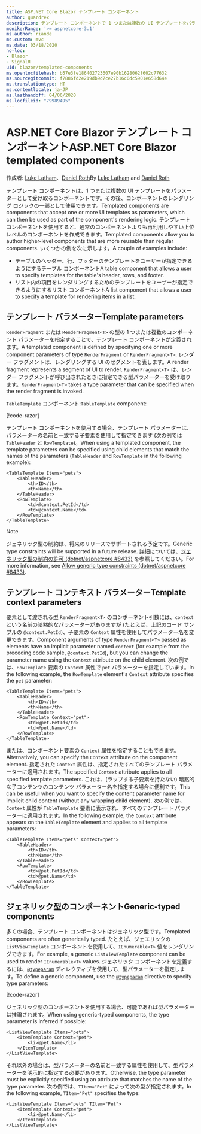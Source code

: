 ```yaml
---
title: ASP.NET Core Blazor テンプレート コンポーネント
author: guardrex
description: テンプレート コンポーネントで 1 つまたは複数の UI テンプレートをパラメーターとして受け取る方法について学習します。これは、コンポーネントのレンダリング ロジックの一部として使用できます。
monikerRange: '>= aspnetcore-3.1'
ms.author: riande
ms.custom: mvc
ms.date: 03/18/2020
no-loc:
- Blazor
- SignalR
uid: blazor/templated-components
ms.openlocfilehash: b57e3fe186402723607e90b1628062f602c77632
ms.sourcegitcommit: f7886fd2e219db9d7ce27b16c0dc5901e658d64e
ms.translationtype: HT
ms.contentlocale: ja-JP
ms.lasthandoff: 04/06/2020
ms.locfileid: "79989495"
---
```

# <a name="aspnet-core-opno-locblazor-templated-components"></a><span data-ttu-id="cfc4c-103">ASP.NET Core Blazor テンプレート コンポーネント</span><span class="sxs-lookup"><span data-stu-id="cfc4c-103">ASP.NET Core Blazor templated components</span></span>

<span data-ttu-id="cfc4c-104">作成者: [Luke Latham](https://github.com/guardrex)、[Daniel Roth](https://github.com/danroth27)</span><span class="sxs-lookup"><span data-stu-id="cfc4c-104">By [Luke Latham](https://github.com/guardrex) and [Daniel Roth](https://github.com/danroth27)</span></span>

<span data-ttu-id="cfc4c-105">テンプレート コンポーネントは、1 つまたは複数の UI テンプレートをパラメーターとして受け取るコンポーネントです。その後、コンポーネントのレンダリング ロジックの一部として使用できます。</span><span class="sxs-lookup"><span data-stu-id="cfc4c-105">Templated components are components that accept one or more UI templates as parameters, which can then be used as part of the component's rendering logic.</span></span> <span data-ttu-id="cfc4c-106">テンプレート コンポーネントを使用すると、通常のコンポーネントよりも再利用しやすい上位レベルのコンポーネントを作成できます。</span><span class="sxs-lookup"><span data-stu-id="cfc4c-106">Templated components allow you to author higher-level components that are more reusable than regular components.</span></span> <span data-ttu-id="cfc4c-107">いくつかの例を次に示します。</span><span class="sxs-lookup"><span data-stu-id="cfc4c-107">A couple of examples include:</span></span>

* <span data-ttu-id="cfc4c-108">テーブルのヘッダー、行、フッターのテンプレートをユーザーが指定できるようにするテーブル コンポーネント</span><span class="sxs-lookup"><span data-stu-id="cfc4c-108">A table component that allows a user to specify templates for the table's header, rows, and footer.</span></span>
* <span data-ttu-id="cfc4c-109">リスト内の項目をレンダリングするためのテンプレートをユーザーが指定できるようにするリスト コンポーネント</span><span class="sxs-lookup"><span data-stu-id="cfc4c-109">A list component that allows a user to specify a template for rendering items in a list.</span></span>

## <a name="template-parameters"></a><span data-ttu-id="cfc4c-110">テンプレート パラメーター</span><span class="sxs-lookup"><span data-stu-id="cfc4c-110">Template parameters</span></span>

<span data-ttu-id="cfc4c-111">`RenderFragment` または `RenderFragment<T>` の型の 1 つまたは複数のコンポーネント パラメーターを指定することで、テンプレート コンポーネントが定義されます。</span><span class="sxs-lookup"><span data-stu-id="cfc4c-111">A templated component is defined by specifying one or more component parameters of type `RenderFragment` or `RenderFragment<T>`.</span></span> <span data-ttu-id="cfc4c-112">レンダー フラグメントは、レンダリングする UI のセグメントを表します。</span><span class="sxs-lookup"><span data-stu-id="cfc4c-112">A render fragment represents a segment of UI to render.</span></span> <span data-ttu-id="cfc4c-113">`RenderFragment<T>` は、レンダー フラグメントが呼び出されたときに指定できる型パラメーターを受け取ります。</span><span class="sxs-lookup"><span data-stu-id="cfc4c-113">`RenderFragment<T>` takes a type parameter that can be specified when the render fragment is invoked.</span></span>

<span data-ttu-id="cfc4c-114">`TableTemplate` コンポーネント:</span><span class="sxs-lookup"><span data-stu-id="cfc4c-114">`TableTemplate` component:</span></span>

[!code-razor[](common/samples/3.x/BlazorWebAssemblySample/Components/TableTemplate.razor)]

<span data-ttu-id="cfc4c-115">テンプレート コンポーネントを使用する場合、テンプレート パラメーターは、パラメーターの名前と一致する子要素を使用して指定できます (次の例では `TableHeader` と `RowTemplate`)。</span><span class="sxs-lookup"><span data-stu-id="cfc4c-115">When using a templated component, the template parameters can be specified using child elements that match the names of the parameters (`TableHeader` and `RowTemplate` in the following example):</span></span>

```razor
<TableTemplate Items="pets">
    <TableHeader>
        <th>ID</th>
        <th>Name</th>
    </TableHeader>
    <RowTemplate>
        <td>@context.PetId</td>
        <td>@context.Name</td>
    </RowTemplate>
</TableTemplate>
```

> [!NOTE]
> <span data-ttu-id="cfc4c-116">ジェネリック型の制約は、将来のリリースでサポートされる予定です。</span><span class="sxs-lookup"><span data-stu-id="cfc4c-116">Generic type constraints will be supported in a future release.</span></span> <span data-ttu-id="cfc4c-117">詳細については、[ジェネリック型の制約の許可 (dotnet/aspnetcore #8433)](https://github.com/dotnet/aspnetcore/issues/8433) を参照してください。</span><span class="sxs-lookup"><span data-stu-id="cfc4c-117">For more information, see [Allow generic type constraints (dotnet/aspnetcore #8433)](https://github.com/dotnet/aspnetcore/issues/8433).</span></span>

## <a name="template-context-parameters"></a><span data-ttu-id="cfc4c-118">テンプレート コンテキスト パラメーター</span><span class="sxs-lookup"><span data-stu-id="cfc4c-118">Template context parameters</span></span>

<span data-ttu-id="cfc4c-119">要素として渡される型 `RenderFragment<T>` のコンポーネント引数には、`context` という名前の暗黙的なパラメーターがありますが (たとえば、上記のコード サンプルの `@context.PetId`)、子要素の `Context` 属性を使用してパラメーター名を変更できます。</span><span class="sxs-lookup"><span data-stu-id="cfc4c-119">Component arguments of type `RenderFragment<T>` passed as elements have an implicit parameter named `context` (for example from the preceding code sample, `@context.PetId`), but you can change the parameter name using the `Context` attribute on the child element.</span></span> <span data-ttu-id="cfc4c-120">次の例では、`RowTemplate` 要素の `Context` 属性で `pet` パラメーターを指定しています。</span><span class="sxs-lookup"><span data-stu-id="cfc4c-120">In the following example, the `RowTemplate` element's `Context` attribute specifies the `pet` parameter:</span></span>

```razor
<TableTemplate Items="pets">
    <TableHeader>
        <th>ID</th>
        <th>Name</th>
    </TableHeader>
    <RowTemplate Context="pet">
        <td>@pet.PetId</td>
        <td>@pet.Name</td>
    </RowTemplate>
</TableTemplate>
```

<span data-ttu-id="cfc4c-121">または、コンポーネント要素の `Context` 属性を指定することもできます。</span><span class="sxs-lookup"><span data-stu-id="cfc4c-121">Alternatively, you can specify the `Context` attribute on the component element.</span></span> <span data-ttu-id="cfc4c-122">指定された `Context` 属性は、指定されたすべてのテンプレート パラメーターに適用されます。</span><span class="sxs-lookup"><span data-stu-id="cfc4c-122">The specified `Context` attribute applies to all specified template parameters.</span></span> <span data-ttu-id="cfc4c-123">これは、(ラップする子要素を持たない) 暗黙的な子コンテンツのコンテンツ パラメーター名を指定する場合に便利です。</span><span class="sxs-lookup"><span data-stu-id="cfc4c-123">This can be useful when you want to specify the content parameter name for implicit child content (without any wrapping child element).</span></span> <span data-ttu-id="cfc4c-124">次の例では、`Context` 属性が `TableTemplate` 要素に表示され、すべてのテンプレート パラメーターに適用されます。</span><span class="sxs-lookup"><span data-stu-id="cfc4c-124">In the following example, the `Context` attribute appears on the `TableTemplate` element and applies to all template parameters:</span></span>

```razor
<TableTemplate Items="pets" Context="pet">
    <TableHeader>
        <th>ID</th>
        <th>Name</th>
    </TableHeader>
    <RowTemplate>
        <td>@pet.PetId</td>
        <td>@pet.Name</td>
    </RowTemplate>
</TableTemplate>
```

## <a name="generic-typed-components"></a><span data-ttu-id="cfc4c-125">ジェネリック型のコンポーネント</span><span class="sxs-lookup"><span data-stu-id="cfc4c-125">Generic-typed components</span></span>

<span data-ttu-id="cfc4c-126">多くの場合、テンプレート コンポーネントはジェネリック型です。</span><span class="sxs-lookup"><span data-stu-id="cfc4c-126">Templated components are often generically typed.</span></span> <span data-ttu-id="cfc4c-127">たとえば、ジェエリックの `ListViewTemplate` コンポーネントを使用して、`IEnumerable<T>` 値をレンダリングできます。</span><span class="sxs-lookup"><span data-stu-id="cfc4c-127">For example, a generic `ListViewTemplate` component can be used to render `IEnumerable<T>` values.</span></span> <span data-ttu-id="cfc4c-128">ジェネリック コンポーネントを定義するには、[`@typeparam`](xref:mvc/views/razor#typeparam) ディレクティブを使用して、型パラメーターを指定します。</span><span class="sxs-lookup"><span data-stu-id="cfc4c-128">To define a generic component, use the [`@typeparam`](xref:mvc/views/razor#typeparam) directive to specify type parameters:</span></span>

[!code-razor[](common/samples/3.x/BlazorWebAssemblySample/Components/ListViewTemplate.razor)]

<span data-ttu-id="cfc4c-129">ジェネリック型のコンポーネントを使用する場合、可能であれば型パラメーターは推論されます。</span><span class="sxs-lookup"><span data-stu-id="cfc4c-129">When using generic-typed components, the type parameter is inferred if possible:</span></span>

```razor
<ListViewTemplate Items="pets">
    <ItemTemplate Context="pet">
        <li>@pet.Name</li>
    </ItemTemplate>
</ListViewTemplate>
```

<span data-ttu-id="cfc4c-130">それ以外の場合は、型パラメーターの名前と一致する属性を使用して、型パラメーターを明示的に指定する必要があります。</span><span class="sxs-lookup"><span data-stu-id="cfc4c-130">Otherwise, the type parameter must be explicitly specified using an attribute that matches the name of the type parameter.</span></span> <span data-ttu-id="cfc4c-131">次の例では、`TItem="Pet"` によって次の型が指定されます。</span><span class="sxs-lookup"><span data-stu-id="cfc4c-131">In the following example, `TItem="Pet"` specifies the type:</span></span>

```razor
<ListViewTemplate Items="pets" TItem="Pet">
    <ItemTemplate Context="pet">
        <li>@pet.Name</li>
    </ItemTemplate>
</ListViewTemplate>
```
